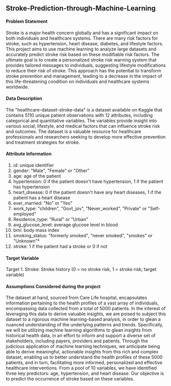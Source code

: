 ## Stroke-Prediction-through-Machine-Learning


#### Problem Statement 
Stroke is a major health concern globally and has a significant impact on both individuals and healthcare systems. There are many risk factors for stroke, such as hypertension, heart disease, diabetes, and lifestyle 
factors. This project aims to use machine learning to analyze large datasets and accurately predict stroke risk based on these modifiable risk factors. The ultimate goal is to create a personalized stroke risk warning 
system that provides tailored messages to individuals, suggesting lifestyle modifications to reduce their risk of stroke. This approach has the potential to transform stroke prevention and management, leading to a 
decrease in the impact of this life-threatening condition on individuals and healthcare systems worldwide.

#### Data Description
The "healthcare-dataset-stroke-data" is a dataset available on Kaggle that contains 5110 unique patient observations with 12 attributes, including categorical and quantitative variables. The variables provide insight into 
various social, lifestyle, and medical factors that can influence stroke risk and outcomes. The dataset is a valuable resource for healthcare professionals and researchers seeking to develop more effective prevention and 
treatment strategies for stroke.

#### Attribute Information 
1) id: unique identifier
2) gender: "Male", "Female" or "Other"
3) age: age of the patient
4) hypertension: 0 if the patient doesn't have hypertension, 1 if the patient has hypertension
5) heart_disease: 0 if the patient doesn't have any heart diseases, 1 if the patient has a heart disease
6) ever_married: "No" or "Yes"
7) work_type: "children", "Govt_jov", "Never_worked", "Private" or "Self-employed"
8) Residence_type: "Rural" or "Urban"
9) avg_glucose_level: average glucose level in blood
10) bmi: body mass index
11) smoking_status: "formerly smoked", "never smoked", "smokes" or "Unknown"*
12) stroke: 1 if the patient had a stroke or 0 if not

#### Target Variable 
Target 1. Stroke: Stroke history (0 = no stroke risk, 1 = stroke risk; target variable)

#### Assumptions Considered during the project
The dataset at hand, sourced from Care Life hospital, encapsulates information pertaining to the health profiles of a vast array of individuals, encompassing data collected from a total of 5000 patients. In the interest
of leveraging this data to derive valuable insights, we are poised to subject this dataset to a rigorous machine learning-based analysis, in order to glean a nuanced understanding of the underlying patterns and trends. 
Specifically, we will be utilizing machine learning algorithms to glean insights from historical health data, in an effort to inform and support a diverse set of stakeholders, including payers, providers and patients. 
Through the judicious application of machine learning techniques, we anticipate being able to derive meaningful, actionable insights from this rich and complex dataset, enabling us to better understand the health profiles 
of these 5000 patients, and in turn, facilitating more informed, personalized and effective healthcare interventions.
From a pool of 10 variables, we have identified three key predictors: age, hypertension, and heart disease. Our objective is to predict the occurrence of stroke based on these variables.

